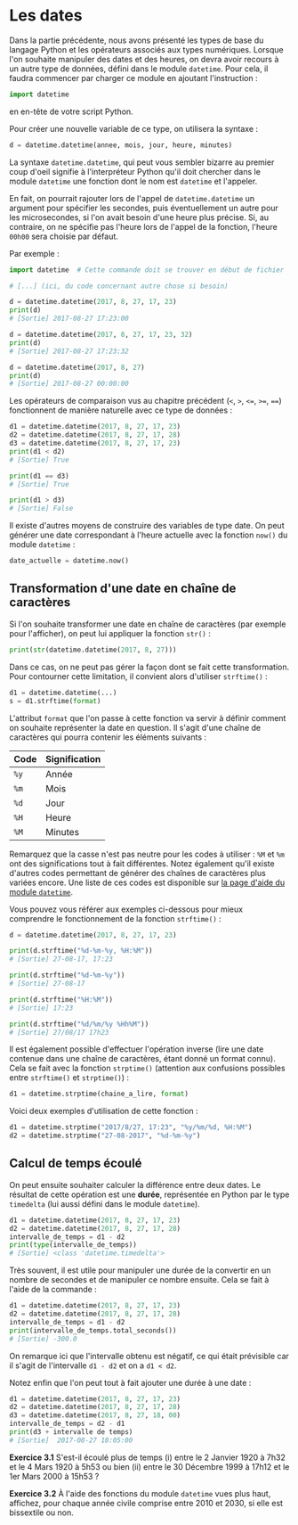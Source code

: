 # Les dates

Dans la partie précédente, nous avons présenté les types de base du langage Python et les opérateurs associés aux types numériques.
Lorsque l'on souhaite manipuler des dates et des heures, on devra avoir recours à un autre type de données, défini dans le module `datetime`.
Pour cela, il faudra commencer par charger ce module en ajoutant l'instruction :

```python
import datetime
```

en en-tête de votre script Python.

Pour créer une nouvelle variable de ce type, on utilisera la syntaxe :

```python
d = datetime.datetime(annee, mois, jour, heure, minutes)
```

La syntaxe `datetime.datetime`, qui peut vous sembler bizarre au premier coup d'oeil signifie à l'interpréteur Python qu'il doit chercher dans le module `datetime` une fonction dont le nom est `datetime` et l'appeler.

En fait, on pourrait rajouter lors de l'appel de `datetime.datetime` un argument pour spécifier les secondes, puis éventuellement un autre pour les microsecondes, si l'on avait besoin d'une heure plus précise.
Si, au contraire, on ne spécifie pas l'heure lors de l'appel de la fonction, l'heure `00h00` sera choisie par défaut.

Par exemple :

```python
import datetime  # Cette commande doit se trouver en début de fichier

# [...] (ici, du code concernant autre chose si besoin)

d = datetime.datetime(2017, 8, 27, 17, 23)
print(d)
# [Sortie] 2017-08-27 17:23:00

d = datetime.datetime(2017, 8, 27, 17, 23, 32)
print(d)
# [Sortie] 2017-08-27 17:23:32

d = datetime.datetime(2017, 8, 27)
print(d)
# [Sortie] 2017-08-27 00:00:00
```

Les opérateurs de comparaison vus au chapitre précédent (`<`, `>`, `<=`, `>=`, `==`) fonctionnent de manière naturelle avec ce type de données :

```python
d1 = datetime.datetime(2017, 8, 27, 17, 23)
d2 = datetime.datetime(2017, 8, 27, 17, 28)
d3 = datetime.datetime(2017, 8, 27, 17, 23)
print(d1 < d2)
# [Sortie] True

print(d1 == d3)
# [Sortie] True

print(d1 > d3)
# [Sortie] False
```

Il existe d'autres moyens de construire des variables de type date.
On peut générer une date correspondant à l'heure actuelle avec la fonction `now()` du module `datetime` :

```python
date_actuelle = datetime.now()
```

## Transformation d'une date en chaîne de caractères

Si l'on souhaite transformer une date en chaîne de caractères (par exemple pour l'afficher), on peut lui appliquer la fonction `str()` :

```python
print(str(datetime.datetime(2017, 8, 27)))
```

Dans ce cas, on ne peut pas gérer la façon dont se fait cette transformation.
Pour contourner cette limitation, il convient alors d'utiliser `strftime()` :

```python
d1 = datetime.datetime(...)
s = d1.strftime(format)
```

L'attribut `format` que l'on passe à cette fonction va servir à définir comment on souhaite représenter la date en question.
Il s'agit d'une chaîne de caractères qui pourra contenir les éléments suivants :

| Code | Signification |
| --- | --- |
| `%y` | Année |
| `%m` | Mois |
| `%d` | Jour |
| `%H` | Heure |
| `%M` | Minutes |

Remarquez que la casse n'est pas neutre pour les codes à utiliser : `%M` et `%m` ont des significations tout à fait différentes.
Notez également qu'il existe d'autres codes permettant de générer des chaînes de caractères plus variées encore.
Une liste de ces codes est disponible sur [la page d'aide du module `datetime`](https://docs.python.org/3.5/library/datetime.html#strftime-and-strptime-behavior).

Vous pouvez vous référer aux exemples ci-dessous pour mieux comprendre le fonctionnement de la fonction `strftime()` :

```python
d = datetime.datetime(2017, 8, 27, 17, 23)

print(d.strftime("%d-%m-%y, %H:%M"))
# [Sortie] 27-08-17, 17:23

print(d.strftime("%d-%m-%y"))
# [Sortie] 27-08-17

print(d.strftime("%H:%M"))
# [Sortie] 17:23

print(d.strftime("%d/%m/%y %Hh%M"))
# [Sortie] 27/08/17 17h23
```

Il est également possible d'effectuer l'opération inverse (lire une date contenue dans une chaîne de caractères, étant donné un format connu).
Cela se fait avec la fonction `strptime()` (attention aux confusions possibles entre `strftime()` et `strptime()`) :

```python
d1 = datetime.strptime(chaine_a_lire, format)
```

Voici deux exemples d'utilisation de cette fonction :

```python
d1 = datetime.strptime("2017/8/27, 17:23", "%y/%m/%d, %H:%M")
d2 = datetime.strptime("27-08-2017", "%d-%m-%y")
```

## Calcul de temps écoulé

On peut ensuite souhaiter calculer la différence entre deux dates.
Le résultat de cette opération est une **durée**, représentée en Python par le type `timedelta` (lui aussi défini dans le module `datetime`).

```python
d1 = datetime.datetime(2017, 8, 27, 17, 23)
d2 = datetime.datetime(2017, 8, 27, 17, 28)
intervalle_de_temps = d1 - d2
print(type(intervalle_de_temps))
# [Sortie] <class 'datetime.timedelta'>
```

Très souvent, il est utile pour manipuler une durée de la convertir en un nombre de secondes et de manipuler ce nombre ensuite.
Cela se fait à l'aide de la commande :

```python
d1 = datetime.datetime(2017, 8, 27, 17, 23)
d2 = datetime.datetime(2017, 8, 27, 17, 28)
intervalle_de_temps = d1 - d2
print(intervalle_de_temps.total_seconds())
# [Sortie] -300.0
```

On remarque ici que l'intervalle obtenu est négatif, ce qui était prévisible car il s'agit de l'intervalle `d1 - d2` et on a `d1 < d2`.

Notez enfin que l'on peut tout à fait ajouter une durée à une date :

```python
d1 = datetime.datetime(2017, 8, 27, 17, 23)
d2 = datetime.datetime(2017, 8, 27, 17, 28)
d3 = datetime.datetime(2017, 8, 27, 18, 00)
intervalle_de_temps = d2 - d1
print(d3 + intervalle de temps)
# [Sortie]  2017-08-27 18:05:00
```

**Exercice 3.1** S'est-il écoulé plus de temps (i) entre le 2 Janvier 1920 à 7h32 et le 4 Mars 1920 à 5h53 ou bien (ii) entre le 30 Décembre 1999 à 17h12 et le 1er Mars 2000 à 15h53 ?

**Exercice 3.2** À l'aide des fonctions du module `datetime` vues plus haut, affichez, pour chaque année civile comprise entre 2010 et 2030, si elle est bissextile ou non.
